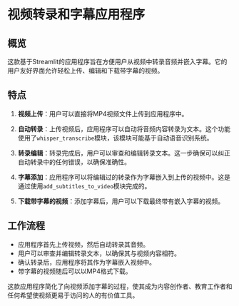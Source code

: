 # 视频转录和字幕应用程序

## 概览
这款基于Streamlit的应用程序旨在方便用户从视频中转录音频并嵌入字幕。它的用户友好界面允许轻松上传、编辑和下载带字幕的视频。

## 特点

1. **视频上传**：用户可以直接将MP4视频文件上传到应用程序中。

2. **自动转录**：上传视频后，应用程序可以自动将音频内容转录为文本。这个功能使用了`whisper_transcribe`模块，该模块可能基于自动语音识别系统。

3. **转录编辑**：转录完成后，用户可以审查和编辑转录文本。这一步确保可以纠正自动转录中的任何错误，以确保准确性。

4. **字幕添加**：应用程序可以将编辑过的转录作为字幕嵌入到上传的视频中。这是通过使用`add_subtitles_to_video`模块完成的。

5. **下载带字幕的视频**：添加字幕后，用户可以下载最终带有嵌入字幕的视频。

## 工作流程

- 应用程序首先上传视频，然后自动转录其音频。
- 用户可以审查并编辑转录文本，以确保其与视频内容相符。
- 确认转录后，应用程序将其作为字幕嵌入视频中。
- 带字幕的视频随后可以以MP4格式下载。

这款应用程序简化了向视频添加字幕的过程，使其成为内容创作者、教育工作者和任何希望使视频更易于访问的人的有价值工具。
